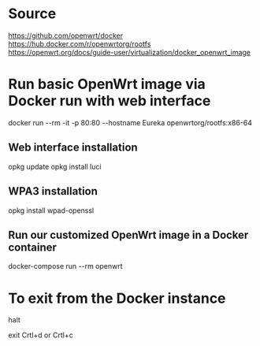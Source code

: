 # Source
https://github.com/openwrt/docker
https://hub.docker.com/r/openwrtorg/rootfs
https://openwrt.org/docs/guide-user/virtualization/docker_openwrt_image


# Run basic OpenWrt image via Docker run with web interface
docker run --rm -it -p 80:80 --hostname Eureka openwrtorg/rootfs:x86-64
## Web interface installation
opkg update
opkg install luci
## WPA3 installation
opkg install wpad-openssl

## Run our customized OpenWrt image in a Docker container 
docker-compose run --rm openwrt

# To exit from the Docker instance
halt

exit
Crtl+d or Crtl+c